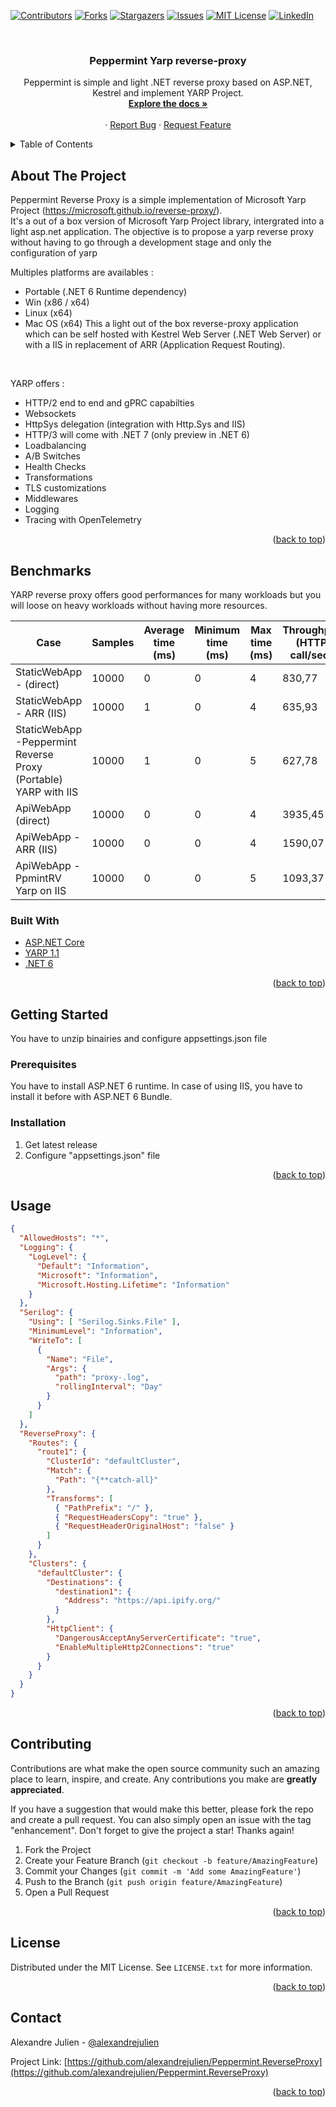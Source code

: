 <div id="top"></div>

[![Contributors][contributors-shield]][contributors-url]
[![Forks][forks-shield]][forks-url]
[![Stargazers][stars-shield]][stars-url]
[![Issues][issues-shield]][issues-url]
[![MIT License][license-shield]][license-url]
[![LinkedIn][linkedin-shield]][linkedin-url]

<!-- PROJECT LOGO -->
<br />
<div align="center">
  <!-- <a href="https://github.com/alexandrejulien/Peppermint.ReverseProxy">
    <img src="images/logo.png" alt="Logo" width="80" height="80">
  </a> -->

<h3 align="center">Peppermint Yarp reverse-proxy</h3>

  <p align="center">
    Peppermint is simple and light .NET reverse proxy based on ASP.NET, Kestrel and implement YARP Project.
    <br />
    <a href="https://github.com/alexandrejulien/Peppermint.ReverseProxy"><strong>Explore the docs »</strong></a>
    <br />
    <br />    ·
    <a href="https://github.com/alexandrejulien/Peppermint.ReverseProxy/issues">Report Bug</a>
    ·
    <a href="https://github.com/alexandrejulien/Peppermint.ReverseProxy/issues">Request Feature</a>
  </p>
</div>



<!-- TABLE OF CONTENTS -->
<details>
  <summary>Table of Contents</summary>
  <ol>
    <li>
      <a href="#about-the-project">About The Project</a>
      <ul>
        <li><a href="#built-with">Built With</a></li>
      </ul>
    </li>
    <li>
      <a href="#getting-started">Getting Started</a>
      <ul>
        <li><a href="#prerequisites">Prerequisites</a></li>
        <li><a href="#installation">Installation</a></li>
      </ul>
    </li>
    <li><a href="#usage">Usage</a></li>
    <!-- <li><a href="#roadmap">Roadmap</a></li>
    <li><a href="#contributing">Contributing</a></li> -->
    <li><a href="#license">License</a></li>
    <li><a href="#contact">Contact</a></li>
  </ol>
</details>



<!-- ABOUT THE PROJECT -->
## About The Project

Peppermint Reverse Proxy is a simple implementation of Microsoft Yarp Project (https://microsoft.github.io/reverse-proxy/). <br />
It's a out of a box version of Microsoft Yarp Project library, intergrated into a light asp.net application.
The objective is to propose a yarp reverse proxy without having to go through a development stage and only the configuration of yarp

Multiples platforms are availables : 
- Portable (.NET 6 Runtime dependency)
- Win (x86 / x64)
- Linux (x64)
- Mac OS (x64)
This a light out of the box reverse-proxy application which can be self hosted with Kestrel Web Server (.NET Web Server) or with a IIS in replacement of ARR (Application Request Routing).
<br />

YARP offers :
- HTTP/2 end to end and gPRC capabilties
- Websockets
- HttpSys delegation (integration with Http.Sys and IIS)
- HTTP/3 will come with .NET 7 (only preview in .NET 6)
- Loadbalancing
- A/B Switches
- Health Checks
- Transformations
- TLS customizations
- Middlewares
- Logging
- Tracing with OpenTelemetry

<p align="right">(<a href="#top">back to top</a>)</p>

## Benchmarks

YARP reverse proxy offers good performances for many workloads but you will loose on heavy workloads without having more resources.

| Case                                                              | Samples | Average time (ms) | Minimum time (ms) | Max time (ms) | Throughput (HTTP call/sec) | Thread(s) |
|-------------------------------------------------------------------|---------|-------------------|-------------------|---------------|----------------------------|-----------|
| StaticWebApp   - (direct)                                         | 10000   | 0                 | 0                 | 4             |           830,77           | 1         |
| StaticWebApp   - ARR (IIS)                                        | 10000   | 1                 | 0                 | 4             |           635,93           | 1         |
| StaticWebApp -Peppermint Reverse   Proxy (Portable) YARP with IIS | 10000   | 1                 | 0                 | 5             |           627,78           | 1         |
| ApiWebApp   (direct)                                              | 10000   | 0                 | 0                 | 4             |           3935,45          | 1         |
| ApiWebApp - ARR (IIS)                                             | 10000   | 0                 | 0                 | 4             |           1590,07          | 1         |
| ApiWebApp   - PpmintRV Yarp on IIS                                | 10000   | 0                 | 0                 | 5             |           1093,37          | 1         |

### Built With

* [ASP.NET Core](https://github.com/dotnet/aspnetcore)
* [YARP 1.1](https://microsoft.github.io/reverse-proxy/)
* [.NET 6](https://dotnet.microsoft.com/en-us/download/dotnet/6.0)

<p align="right">(<a href="#top">back to top</a>)</p>



<!-- GETTING STARTED -->
## Getting Started

You have to unzip binairies and configure appsettings.json file

### Prerequisites

You have to install ASP.NET 6 runtime.
In case of using IIS, you have to install it before with ASP.NET 6 Bundle.

### Installation

1. Get latest release
2. Configure "appsettings.json" file



<p align="right">(<a href="#top">back to top</a>)</p>



<!-- USAGE EXAMPLES -->
## Usage

```json
{
  "AllowedHosts": "*",
  "Logging": {
    "LogLevel": {
      "Default": "Information",
      "Microsoft": "Information",
      "Microsoft.Hosting.Lifetime": "Information"
    }
  },
  "Serilog": {
    "Using": [ "Serilog.Sinks.File" ],
    "MinimumLevel": "Information",
    "WriteTo": [
      {
        "Name": "File",
        "Args": {
          "path": "proxy-.log",
          "rollingInterval": "Day"
        }
      }
    ]
  },
  "ReverseProxy": {
    "Routes": {
      "route1": {
        "ClusterId": "defaultCluster",
        "Match": {
          "Path": "{**catch-all}"
        },
        "Transforms": [
          { "PathPrefix": "/" },
          { "RequestHeadersCopy": "true" },
          { "RequestHeaderOriginalHost": "false" }
        ]
      }
    },
    "Clusters": {
      "defaultCluster": {
        "Destinations": {
          "destination1": {
            "Address": "https://api.ipify.org/"
          }
        },
        "HttpClient": {
          "DangerousAcceptAnyServerCertificate": "true",
          "EnableMultipleHttp2Connections": "true"
        }
      }
    }
  }
}
```

<p align="right">(<a href="#top">back to top</a>)</p>



<!-- ROADMAP -->
<!-- ## Roadmap

- [ ] Feature 1
- [ ] Feature 2
- [ ] Feature 3
    - [ ] Nested Feature

See the [open issues](https://github.com/alexandrejulien/Peppermint.ReverseProxy/issues) for a full list of proposed features (and known issues).

<p align="right">(<a href="#top">back to top</a>)</p> -->



<!-- CONTRIBUTING -->
## Contributing

Contributions are what make the open source community such an amazing place to learn, inspire, and create. Any contributions you make are **greatly appreciated**.

If you have a suggestion that would make this better, please fork the repo and create a pull request. You can also simply open an issue with the tag "enhancement".
Don't forget to give the project a star! Thanks again!

1. Fork the Project
2. Create your Feature Branch (`git checkout -b feature/AmazingFeature`)
3. Commit your Changes (`git commit -m 'Add some AmazingFeature'`)
4. Push to the Branch (`git push origin feature/AmazingFeature`)
5. Open a Pull Request

<p align="right">(<a href="#top">back to top</a>)</p>



<!-- LICENSE -->
## License

Distributed under the MIT License. See `LICENSE.txt` for more information.

<p align="right">(<a href="#top">back to top</a>)</p>



<!-- CONTACT -->
## Contact

Alexandre Julien - [@alexandrejulien](https://twitter.com/alexandrejulien) 

Project Link: [https://github.com/alexandrejulien/Peppermint.ReverseProxy](https://github.com/alexandrejulien/Peppermint.ReverseProxy)

<p align="right">(<a href="#top">back to top</a>)</p>



<!-- MARKDOWN LINKS & IMAGES -->
<!-- https://www.markdownguide.org/basic-syntax/#reference-style-links -->
[contributors-shield]: https://img.shields.io/github/contributors/alexandrejulien/Peppermint.ReverseProxy.svg?style=for-the-badge
[contributors-url]: https://github.com/alexandrejulien/Peppermint.ReverseProxy/graphs/contributors
[forks-shield]: https://img.shields.io/github/forks/alexandrejulien/Peppermint.ReverseProxy.svg?style=for-the-badge
[forks-url]: https://github.com/alexandrejulien/Peppermint.ReverseProxy/network/members
[stars-shield]: https://img.shields.io/github/stars/alexandrejulien/Peppermint.ReverseProxy.svg?style=for-the-badge
[stars-url]: https://github.com/alexandrejulien/Peppermint.ReverseProxy/stargazers
[issues-shield]: https://img.shields.io/github/issues/alexandrejulien/Peppermint.ReverseProxy.svg?style=for-the-badge
[issues-url]: https://github.com/alexandrejulien/Peppermint.ReverseProxy/issues
[license-shield]: https://img.shields.io/github/license/alexandrejulien/Peppermint.ReverseProxy.svg?style=for-the-badge
[license-url]: https://github.com/alexandrejulien/Peppermint.ReverseProxy/blob/master/LICENSE
[linkedin-shield]: https://img.shields.io/badge/-LinkedIn-black.svg?style=for-the-badge&logo=linkedin&colorB=555
[linkedin-url]: https://linkedin.com/in/alexandrejulien
[product-screenshot]: images/screenshot.png
